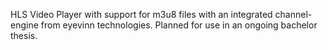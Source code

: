 HLS Video Player with support for m3u8 files with an integrated channel-engine from eyevinn technologies. Planned for use in an ongoing bachelor thesis.  
